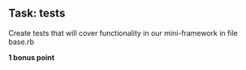 ## Task: tests

Create tests that will cover functionality in our mini-framework in file base.rb

**1 bonus point**